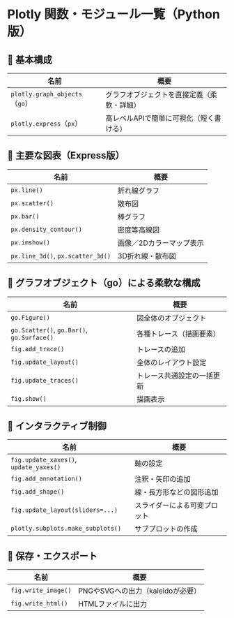 # Plotly 関数・モジュール一覧（Python版）

## 🔹 基本構成
| 名前 | 概要 |
|------|------|
| `plotly.graph_objects`（`go`） | グラフオブジェクトを直接定義（柔軟・詳細） |
| `plotly.express`（`px`） | 高レベルAPIで簡単に可視化（短く書ける） |

## 🔹 主要な図表（Express版）
| 名前 | 概要 |
|------|------|
| `px.line()` | 折れ線グラフ |
| `px.scatter()` | 散布図 |
| `px.bar()` | 棒グラフ |
| `px.density_contour()` | 密度等高線図 |
| `px.imshow()` | 画像／2Dカラーマップ表示 |
| `px.line_3d()`, `px.scatter_3d()` | 3D折れ線・散布図 |

## 🔹 グラフオブジェクト（go）による柔軟な構成
| 名前 | 概要 |
|------|------|
| `go.Figure()` | 図全体のオブジェクト |
| `go.Scatter()`, `go.Bar()`, `go.Surface()` | 各種トレース（描画要素） |
| `fig.add_trace()` | トレースの追加 |
| `fig.update_layout()` | 全体のレイアウト設定 |
| `fig.update_traces()` | トレース共通設定の一括更新 |
| `fig.show()` | 描画表示 |

## 🔹 インタラクティブ制御
| 名前 | 概要 |
|------|------|
| `fig.update_xaxes()`, `update_yaxes()` | 軸の設定 |
| `fig.add_annotation()` | 注釈・矢印の追加 |
| `fig.add_shape()` | 線・長方形などの図形追加 |
| `fig.update_layout(sliders=...)` | スライダーによる可変プロット |
| `plotly.subplots.make_subplots()` | サブプロットの作成 |

## 🔹 保存・エクスポート
| 名前 | 概要 |
|------|------|
| `fig.write_image()` | PNGやSVGへの出力（kaleidoが必要） |
| `fig.write_html()` | HTMLファイルに出力 |
